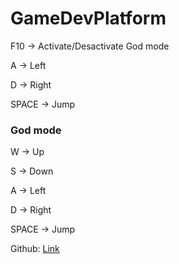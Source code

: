 # GameDevPlatform

F10 -> Activate/Desactivate God mode

A -> Left

D -> Right

SPACE -> Jump

### God mode

W -> Up

S -> Down

A -> Left

D -> Right

SPACE -> Jump

Github: [Link](https://github.com/DarkAvanger/Platfrom2D)
